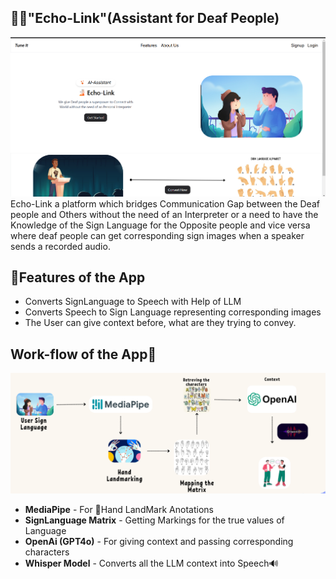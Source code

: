 ## 🧏🏻"Echo-Link"(Assistant for Deaf People)
![alt text](image.png)
 Echo-Link a platform which bridges Communication Gap between the Deaf people and Others without the need of an Interpreter or a need to have the Knowledge of the Sign Language for the Opposite people and vice versa where deaf people can get corresponding sign images when a speaker sends a recorded audio.


 ## 🌟Features of the App
 - Converts SignLanguage to Speech with Help of LLM
 - Converts Speech to Sign Language representing corresponding images
 - The User can give context before, what are they trying to convey.

 ## Work-flow of the App🎯
 ![alt text](image-1.png)

 - **MediaPipe** - For 🤚Hand LandMark Anotations
 - **SignLanguage Matrix** - Getting Markings for the true values of Language
 - **OpenAi (GPT4o)** - For giving context and passing corresponding characters
 - **Whisper Model** - Converts all the LLM context into Speech🔊
 
